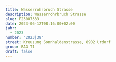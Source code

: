 ```yaml
---
title: Wasserrohrbruch Strasse
description: Wasserrohrbruch Strasse
slug: F23007333
date: 2023-06-12T08:16:00+02:00
jahr:
  - 2023
number: "2023|38"
street: Kreuzung Sonnhaldenstrasse, 8902 Urdorf
group: BAG T1
draft: false
---
```

